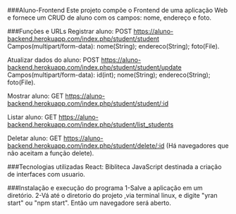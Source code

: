 ###Aluno-Frontend
Este projeto compõe o Frontend de uma aplicação Web e fornece um CRUD de aluno com os campos: nome, endereço e foto.

###Funções e URLs
Registrar aluno: POST https://aluno-backend.herokuapp.com/index.php/student/student Campos(multipart/form-data): nome(String); endereco(String); foto(File).

Atualizar dados do aluno: POST https://aluno-backend.herokuapp.com/index.php/student/student/update Campos(multipart/form-data): id(int); nome(String); endereco(String); foto(File).

Mostrar aluno: GET https://aluno-backend.herokuapp.com/index.php/student/student/:id

Listar aluno: GET https://aluno-backend.herokuapp.com/index.php/student/list_students

Deletar aluno: GET https://aluno-backend.herokuapp.com/index.php/student/delete/:id (Há navegadores que não aceitam a função delete).

###Tecnologias utilizadas
React: Bibliteca JavaScript destinada a criação de interfaces com usuario.

###Instalação e execução do programa
1-Salve a aplicação em um diretório. 
2-Vá até o diretorio do projeto ,via terminal linux, e digite "yran start" ou "npm start". Então um 
navegadore será aberto.

